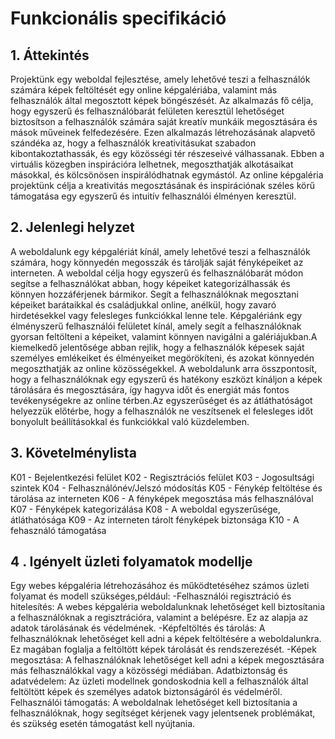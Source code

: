 # Funkcionális specifikáció
## 1. Áttekintés
Projektünk egy weboldal fejlesztése, amely lehetővé teszi a felhasználók számára képek feltöltését egy online képgalériába, valamint más felhasználók által megosztott képek böngészését. Az alkalmazás fő célja, hogy egyszerű és felhasználóbarát felületen keresztül lehetőséget biztosítson a felhasználók számára saját kreatív munkáik megosztására és mások műveinek felfedezésére.
Ezen alkalmazás létrehozásának alapvető szándéka az, hogy a felhasználók kreativitásukat szabadon kibontakoztathassák, és egy közösségi tér részeseivé válhassanak. Ebben a virtuális közegben inspirációra lelhetnek, megoszthatják alkotásaikat másokkal, és kölcsönösen inspirálódhatnak egymástól.
Az online képgaléria projektünk célja a kreativitás megosztásának és inspirációnak széles körű támogatása egy egyszerű és intuitív felhasználói élményen keresztül.
## 2. Jelenlegi helyzet
A weboldalunk egy képgalériát kínál, amely lehetővé teszi a felhasználók számára, hogy könnyedén megosszák és tárolják saját fényképeiket az interneten.
A weboldal célja hogy egyszerű és felhasználóbarát módon segítse a felhasználókat abban, hogy képeiket kategorizálhassák és könnyen hozzáférjenek bármikor.
Segít a felhasználóknak megosztani képeiket barátaikkal és családjukkal online, anélkül, hogy zavaró hirdetésekkel vagy felesleges funkciókkal lenne tele.
Képgalériánk egy élményszerű felhasználói felületet kínál, amely segít a felhasználóknak gyorsan feltölteni a képeiket, valamint könnyen navigálni a galériájukban.A kiemelkedő jelentősége abban rejlik, hogy a felhasználók képesek saját személyes emlékeiket és élményeiket megörökíteni, és azokat könnyedén megoszthatják az online közösségekkel.
A weboldalunk arra összpontosít, hogy a felhasználóknak egy egyszerű és hatékony eszközt kínáljon a képek tárolására és megosztására, így hagyva időt és energiát más fontos tevékenységekre az online térben.Az egyszerűséget és az átláthatóságot helyezzük előtérbe, hogy a felhasználók ne veszítsenek el felesleges időt bonyolult beállításokkal és funkciókkal való küzdelemben.

## 3. Követelménylista
K01 - Bejelentkezési felület
K02 - Regisztrációs felület
K03 - Jogosultsági szintek
K04 - Felhasználónév/Jelszó módosítás
K05 - Fénykép feltöltése és tárolása az interneten
K06 - A fényképek megosztása más felhasználóval
K07 - Fényképek kategorizálása
K08 - A weboldal egyszerűsége, átláthatósága
K09 - Az interneten tárolt fényképek biztonsága
K10 - A fehasználó támogatása

## 4 . Igényelt üzleti folyamatok modellje
Egy webes képgaléria létrehozásához és működtetéséhez számos üzleti folyamat és modell szükséges,például:
-Felhasználói regisztráció és hitelesítés: A webes képgaléria weboldalunknak lehetőséget kell biztosítania a felhasználóknak a regisztrációra, valamint a belépésre. Ez az alapja az adatok tárolásának és védelmének.
-Képfeltöltés és tárolás: A felhasználóknak lehetőséget kell adni a képek feltöltésére a weboldalunkra. Ez magában foglalja a feltöltött képek tárolását és rendszerezését.
-Képek megosztása: A felhasználóknak lehetőséget kell adni a képek megosztására más felhasználókkal vagy a közösségi médiában.
Adatbiztonság és adatvédelem: Az üzleti modellnek gondoskodnia kell a felhasználók által feltöltött képek és személyes adatok biztonságáról és védelméről.
Felhasználói támogatás: A weboldalnak lehetőséget kell biztosítania a felhasználóknak, hogy segítséget kérjenek vagy jelentsenek problémákat, és szükség esetén támogatást kell nyújtania.
